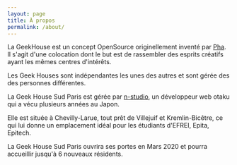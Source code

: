 ```yaml
---
layout: page
title: À propos
permalink: /about/
---
```


La GeekHouse est un concept OpenSource originellement inventé par [Pha](https://github.com/pha). Il s'agit d'une colocation dont le but est de rassembler des esprits créatifs ayant les mêmes centres d'intérêts.

Les Geek Houses sont indépendantes les unes des autres et sont gérée des des personnes différentes.

La Geek House Sud Paris est gérée par [n-studio](https://github.com/n-studio), un développeur web otaku qui a vécu plusieurs années au Japon.

Elle est située à Chevilly-Larue, tout prêt de Villejuif et Kremlin-Bicêtre, ce qui lui donne un emplacement idéal pour les étudiants d'EFREI, Epita, Epitech.

La Geek House Sud Paris ouvrira ses portes en Mars 2020 et pourra accueillir jusqu'à 6 nouveaux résidents.
